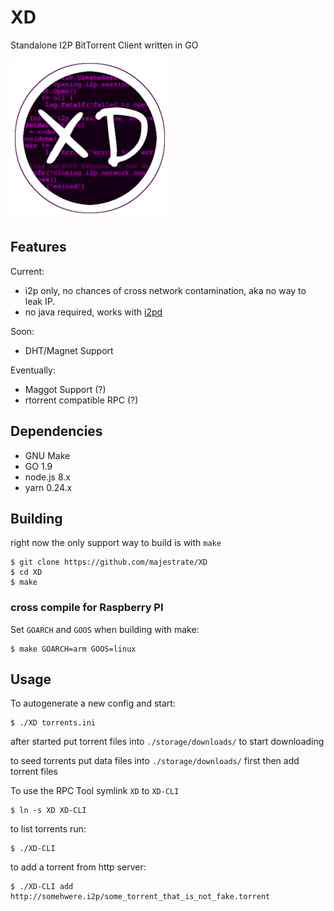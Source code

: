 # XD

Standalone I2P BitTorrent Client written in GO

![XD](contrib/logos/xd_logo_256x256.png)

## Features

Current:

* i2p only, no chances of cross network contamination, aka no way to leak IP.
* no java required, works with [i2pd](https://github.com/purplei2p/i2pd)

Soon:

* DHT/Magnet Support

Eventually:

* Maggot Support (?)
* rtorrent compatible RPC (?)

## Dependencies

* GNU Make
* GO 1.9
* node.js 8.x
* yarn 0.24.x


## Building

right now the only support way to build is with `make`

    $ git clone https://github.com/majestrate/XD
    $ cd XD
    $ make

### cross compile for Raspberry PI

Set `GOARCH` and `GOOS` when building with make:

    $ make GOARCH=arm GOOS=linux


## Usage

To autogenerate a new config and start:

    $ ./XD torrents.ini

after started put torrent files into `./storage/downloads/` to start downloading

to seed torrents put data files into `./storage/downloads/` first then add torrent files

To use the RPC Tool symlink `XD` to `XD-CLI`

    $ ln -s XD XD-CLI

to list torrents run:

    $ ./XD-CLI


to add a torrent from http server:

    $ ./XD-CLI add http://somehwere.i2p/some_torrent_that_is_not_fake.torrent
